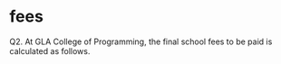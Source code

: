 # fees
Q2. At GLA College of  Programming, the final school fees to be paid is calculated as follows.
